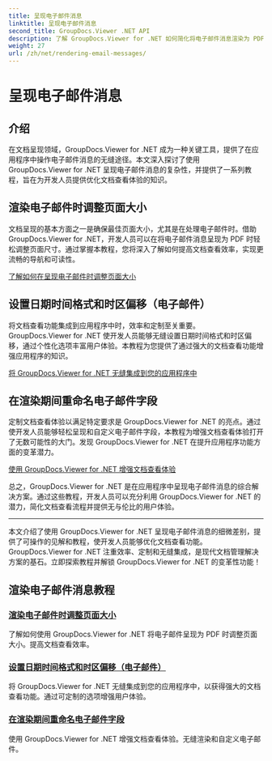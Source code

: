 ```yaml
---
title: 呈现电子邮件消息
linktitle: 呈现电子邮件消息
second_title: GroupDocs.Viewer .NET API
description: 了解 GroupDocs.Viewer for .NET 如何简化将电子邮件消息渲染为 PDF 的过程。了解如何有效地调整页面大小、设置日期时间格式以及重命名字段。
weight: 27
url: /zh/net/rendering-email-messages/
---
```


# 呈现电子邮件消息

## 介绍

在文档呈现领域，GroupDocs.Viewer for .NET 成为一种关键工具，提供了在应用程序中操作电子邮件消息的无缝途径。本文深入探讨了使用 GroupDocs.Viewer for .NET 呈现电子邮件消息的复杂性，并提供了一系列教程，旨在为开发人员提供优化文档查看体验的知识。

## 渲染电子邮件时调整页面大小

文档呈现的基本方面之一是确保最佳页面大小，尤其是在处理电子邮件时。借助 GroupDocs.Viewer for .NET，开发人员可以在将电子邮件消息呈现为 PDF 时轻松调整页面尺寸。通过掌握本教程，您将深入了解如何提高文档查看效率，实现更流畅的导航和可读性。

[了解如何在呈现电子邮件时调整页面大小](./adjust-page-size-email/)

## 设置日期时间格式和时区偏移（电子邮件）

将文档查看功能集成到应用程序中时，效率和定制至关重要。 GroupDocs.Viewer for .NET 使开发人员能够无缝设置日期时间格式和时区偏移，通过个性化选项丰富用户体验。本教程为您提供了通过强大的文档查看功能增强应用程序的知识。

[将 GroupDocs.Viewer for .NET 无缝集成到您的应用程序中](./set-date-time-format-offset-email/)

## 在渲染期间重命名电子邮件字段

定制文档查看体验以满足特定要求是 GroupDocs.Viewer for .NET 的亮点。通过使开发人员能够轻松呈现和自定义电子邮件字段，本教程为增强文档查看体验打开了无数可能性的大门。发现 GroupDocs.Viewer for .NET 在提升应用程序功能方面的变革潜力。

[使用 GroupDocs.Viewer for .NET 增强文档查看体验](./rename-email-fields/)

总之，GroupDocs.Viewer for .NET 是在应用程序中呈现电子邮件消息的综合解决方案。通过这些教程，开发人员可以充分利用 GroupDocs.Viewer for .NET 的潜力，简化文档查看流程并提供无与伦比的用户体验。

--- 

本文介绍了使用 GroupDocs.Viewer for .NET 呈现电子邮件消息的细微差别，提供了可操作的见解和教程，使开发人员能够优化文档查看功能。 GroupDocs.Viewer for .NET 注重效率、定制和无缝集成，是现代文档管理解决方案的基石。立即探索教程并解锁 GroupDocs.Viewer for .NET 的变革性功能！
## 渲染电子邮件消息教程
### [渲染电子邮件时调整页面大小](./adjust-page-size-email/)
了解如何使用 GroupDocs.Viewer for .NET 将电子邮件呈现为 PDF 时调整页面大小。提高文档查看效率。
### [设置日期时间格式和时区偏移（电子邮件）](./set-date-time-format-offset-email/)
将 GroupDocs.Viewer for .NET 无缝集成到您的应用程序中，以获得强大的文档查看功能。通过可定制的选项增强用户体验。
### [在渲染期间重命名电子邮件字段](./rename-email-fields/)
使用 GroupDocs.Viewer for .NET 增强文档查看体验。无缝渲染和自定义电子邮件。